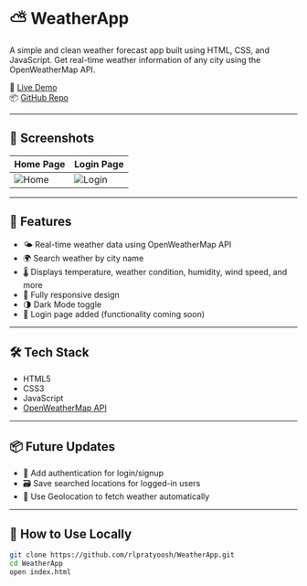 # ⛅ WeatherApp

A simple and clean weather forecast app built using HTML, CSS, and JavaScript. Get real-time weather information of any city using the OpenWeatherMap API.

🔗 [Live Demo](https://rlpratyoosh.github.io/WeatherApp/)  
📦 [GitHub Repo](https://github.com/rlpratyoosh/WeatherApp)

---

## 📸 Screenshots

| Home Page | Login Page |
|----------|------------|
| ![Home](![image](https://github.com/user-attachments/assets/1ba65a04-ae07-48d8-9632-80c1c09a4ade)) | ![Login](![image](https://github.com/user-attachments/assets/b8986091-0cac-4b87-ad87-cb85489d0ab3)) |

---

## 🚀 Features

- 🌤️ Real-time weather data using OpenWeatherMap API  
- 🌍 Search weather by city name  
- 🌡️ Displays temperature, weather condition, humidity, wind speed, and more  
- 📱 Fully responsive design  
- 🌗 Dark Mode toggle  
- 🔐 Login page added (functionality coming soon)

---

## 🛠️ Tech Stack

- HTML5  
- CSS3  
- JavaScript  
- [OpenWeatherMap API](https://openweathermap.org/api)

---

## 📦 Future Updates

- 🔐 Add authentication for login/signup  
- 🗃️ Save searched locations for logged-in users  
- 📍 Use Geolocation to fetch weather automatically

---

## 🧠 How to Use Locally

```bash
git clone https://github.com/rlpratyoosh/WeatherApp.git
cd WeatherApp
open index.html
